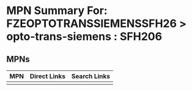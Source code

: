 



# MPN Summary For: FZEOPTOTRANSSIEMENSSFH26 > opto-trans-siemens : SFH206

## MPNs
  

|MPN|Direct Links|Search Links|
| :--- | :--- | :--- |
||||
